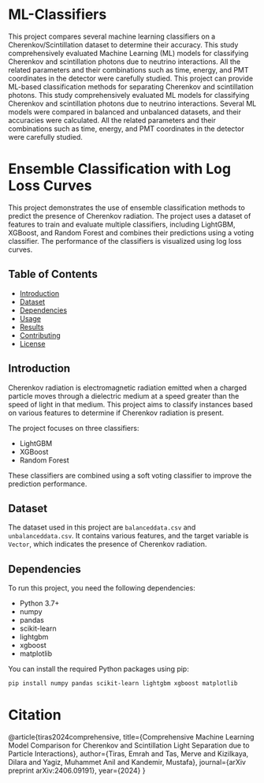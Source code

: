# ML-Classifiers

This project compares several machine learning classifiers on a Cherenkov/Scintillation dataset to determine their accuracy. This study comprehensively evaluated Machine Learning (ML) models for classifying Cherenkov and scintillation photons due to neutrino interactions. All the related parameters and their combinations such as time, energy, and PMT coordinates in the detector were carefully studied. This project can provide ML-based classification methods for separating Cherenkov and scintillation photons. This study comprehensively evaluated ML models for classifying Cherenkov and scintillation photons due to neutrino interactions. Several ML models were compared in balanced and unbalanced datasets, and their accuracies were calculated. All the related parameters and their combinations such as time, energy, and PMT coordinates in the detector were carefully studied.
# Ensemble Classification with Log Loss Curves

This project demonstrates the use of ensemble classification methods to predict the presence of Cherenkov radiation. The project uses a dataset of features to train and evaluate multiple classifiers, including LightGBM, XGBoost, and Random Forest and combines their predictions using a voting classifier. The performance of the classifiers is visualized using log loss curves.

## Table of Contents

- [Introduction](#introduction)
- [Dataset](#dataset)
- [Dependencies](#dependencies)
- [Usage](#usage)
- [Results](#results)
- [Contributing](#contributing)
- [License](#license)

## Introduction

Cherenkov radiation is electromagnetic radiation emitted when a charged particle moves through a dielectric medium at a speed greater than the speed of light in that medium. This project aims to classify instances based on various features to determine if Cherenkov radiation is present.

The project focuses on three classifiers:
- LightGBM
- XGBoost
- Random Forest

These classifiers are combined using a soft voting classifier to improve the prediction performance.

## Dataset

The dataset used in this project are `balanceddata.csv` and `unbalanceddata.csv`. It contains various features, and the target variable is `Vector`, which indicates the presence of Cherenkov radiation.

## Dependencies

To run this project, you need the following dependencies:

- Python 3.7+
- numpy
- pandas
- scikit-learn
- lightgbm
- xgboost
- matplotlib

You can install the required Python packages using pip:

```bash
pip install numpy pandas scikit-learn lightgbm xgboost matplotlib
```
# Citation
@article{tiras2024comprehensive,
  title={Comprehensive Machine Learning Model Comparison for Cherenkov and Scintillation Light Separation due to Particle Interactions},
  author={Tiras, Emrah and Tas, Merve and Kizilkaya, Dilara and Yagiz, Muhammet Anil and Kandemir, Mustafa},
  journal={arXiv preprint arXiv:2406.09191},
  year={2024}
}
